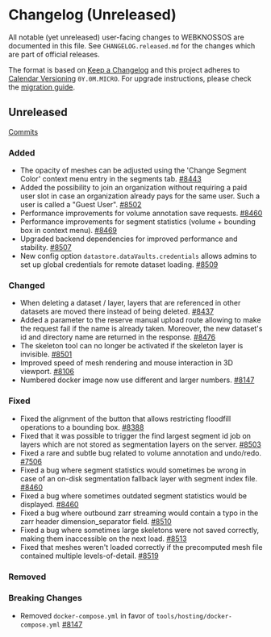 # Changelog (Unreleased)

All notable (yet unreleased) user-facing changes to WEBKNOSSOS are documented in this file.
See `CHANGELOG.released.md` for the changes which are part of official releases.

The format is based on [Keep a Changelog](http://keepachangelog.com/en/1.0.0/)
and this project adheres to [Calendar Versioning](http://calver.org/) `0Y.0M.MICRO`.
For upgrade instructions, please check the [migration guide](MIGRATIONS.released.md).

## Unreleased
[Commits](https://github.com/scalableminds/webknossos/compare/25.03.1...HEAD)

### Added
- The opacity of meshes can be adjusted using the 'Change Segment Color' context menu entry in the segments tab. [#8443](https://github.com/scalableminds/webknossos/pull/8443)
- Added the possibility to join an organization without requiring a paid user slot in case an organization already pays for the same user. Such a user is called a "Guest User". [#8502](https://github.com/scalableminds/webknossos/pull/8502)
- Performance improvements for volume annotation save requests. [#8460](https://github.com/scalableminds/webknossos/pull/8460)
- Performance improvements for segment statistics (volume + bounding box in context menu). [#8469](https://github.com/scalableminds/webknossos/pull/8469)
- Upgraded backend dependencies for improved performance and stability. [#8507](https://github.com/scalableminds/webknossos/pull/8507)
- New config option `datastore.dataVaults.credentials` allows admins to set up global credentials for remote dataset loading. [#8509](https://github.com/scalableminds/webknossos/pull/8509)

### Changed
- When deleting a dataset / layer, layers that are referenced in other datasets are moved there instead of being deleted. [#8437](https://github.com/scalableminds/webknossos/pull/8437/)
- Added a parameter to the reserve manual upload route allowing to make the request fail if the name is already taken. Moreover, the new dataset's id and directory name are returned in the response. [#8476](https://github.com/scalableminds/webknossos/pull/8476)
- The skeleton tool can no longer be activated if the skeleton layer is invisible. [#8501](https://github.com/scalableminds/webknossos/pull/8501)
- Improved speed of mesh rendering and mouse interaction in 3D viewport. [#8106](https://github.com/scalableminds/webknossos/pull/8106)
- Numbered docker image now use different and larger numbers. [#8147](https://github.com/scalableminds/webknossos/pull/8147)

### Fixed
- Fixed the alignment of the button that allows restricting floodfill operations to a bounding box. [#8388](https://github.com/scalableminds/webknossos/pull/8388) 
- Fixed that it was possible to trigger the find largest segment id job on layers which are not stored as segmentation layers on the server. [#8503](https://github.com/scalableminds/webknossos/pull/8503)
- Fixed a rare and subtle bug related to volume annotation and undo/redo. [#7506](https://github.com/scalableminds/webknossos/pull/7506)
- Fixed a bug where segment statistics would sometimes be wrong in case of an on-disk segmentation fallback layer with segment index file. [#8460](https://github.com/scalableminds/webknossos/pull/8460)
- Fixed a bug where sometimes outdated segment statistics would be displayed. [#8460](https://github.com/scalableminds/webknossos/pull/8460)
- Fixed a bug where outbound zarr streaming would contain a typo in the zarr header dimension_separator field. [#8510](https://github.com/scalableminds/webknossos/pull/8510)
- Fixed a bug where sometimes large skeletons were not saved correctly, making them inaccessible on the next load. [#8513](https://github.com/scalableminds/webknossos/pull/8513)
- Fixed that meshes weren't loaded correctly if the precomputed mesh file contained multiple levels-of-detail. [#8519](https://github.com/scalableminds/webknossos/pull/8519)

### Removed

### Breaking Changes
- Removed `docker-compose.yml` in favor of `tools/hosting/docker-compose.yml` [#8147](https://github.com/scalableminds/webknossos/pull/8147)
